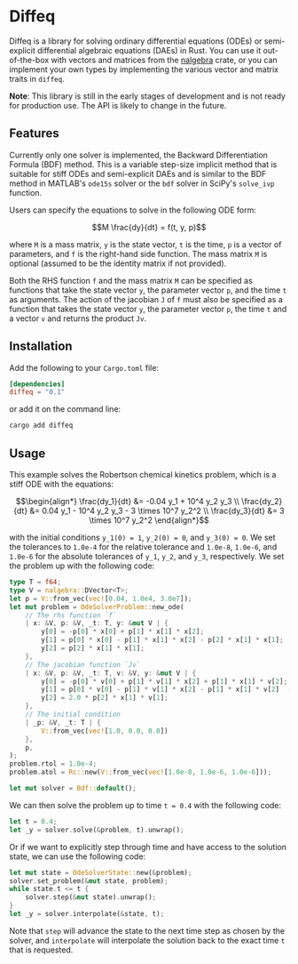 # Diffeq

Diffeq is a library for solving ordinary differential equations (ODEs) or
semi-explicit differential algebraic equations (DAEs) in Rust. You can use it
out-of-the-box with vectors and matrices from the
[nalgebra](https://nalgebra.org) crate, or you can implement your own types by
implementing the various vector and matrix traits in `diffeq`.

**Note**: This library is still in the early stages of development and is not
ready for production use. The API is likely to change in the future.

## Features

Currently only one solver is implemented, the Backward Differentiation Formula
(BDF) method. This is a variable step-size implicit method that is suitable for
stiff ODEs and semi-explicit DAEs and is similar to the BDF method in MATLAB's
`ode15s` solver or the `bdf` solver in SciPy's `solve_ivp` function.

Users can specify the equations to solve in the following ODE form:

```math
M \frac{dy}{dt} = f(t, y, p)
```

where `M` is a mass matrix, `y` is the state vector, `t` is the time, `p` is a
vector of parameters, and `f` is the right-hand side function. The mass matrix
`M` is optional (assumed to be the identity matrix if not provided).

Both the RHS function `f` and the mass matrix `M` can be specified as functions
that take the state vector `y`, the parameter vector `p`, and the time `t` as
arguments. The action of the jacobian `J` of `f` must also be specified as a
function that takes the state vector `y`, the parameter vector `p`, the time `t`
and a vector `v` and returns the product `Jv`.

## Installation

Add the following to your `Cargo.toml` file:

```toml
[dependencies]
diffeq = "0.1"
```

or add it on the command line:

```sh
cargo add diffeq
```

## Usage

This example solves the Robertson chemical kinetics problem, which is a stiff ODE with the equations:

```math
\begin{align*}
\frac{dy_1}{dt} &= -0.04 y_1 + 10^4 y_2 y_3 \\
\frac{dy_2}{dt} &= 0.04 y_1 - 10^4 y_2 y_3 - 3 \times 10^7 y_2^2 \\
\frac{dy_3}{dt} &= 3 \times 10^7 y_2^2
\end{align*}
```

with the initial conditions `y_1(0) = 1`, `y_2(0) = 0`, and `y_3(0) = 0`. We set
the tolerances to `1.0e-4` for the relative tolerance and `1.0e-8`, `1.0e-6`,
and `1.0e-6` for the absolute tolerances of `y_1`, `y_2`, and `y_3`,
respectively. We set the problem up with the following code:

```rust
type T = f64;
type V = nalgebra::DVector<T>;
let p = V::from_vec(vec![0.04, 1.0e4, 3.0e7]);
let mut problem = OdeSolverProblem::new_ode(
    // The rhs function `f` 
    | x: &V, p: &V, _t: T, y: &mut V | {
        y[0] = -p[0] * x[0] + p[1] * x[1] * x[2];
        y[1] = p[0] * x[0] - p[1] * x[1] * x[2] - p[2] * x[1] * x[1];
        y[2] = p[2] * x[1] * x[1];
    },
    // The jacobian function `Jv`
    | x: &V, p: &V, _t: T, v: &V, y: &mut V | {
        y[0] = -p[0] * v[0] + p[1] * v[1] * x[2] + p[1] * x[1] * v[2];
        y[1] = p[0] * v[0] - p[1] * v[1] * x[2] - p[1] * x[1] * v[2]  - 2.0 * p[2] * x[1] * v[1];
        y[2] = 2.0 * p[2] * x[1] * v[1];
    },
    // The initial condition
    | _p: &V, _t: T | {
        V::from_vec(vec![1.0, 0.0, 0.0])
    },
    p,
);
problem.rtol = 1.0e-4;
problem.atol = Rc::new(V::from_vec(vec![1.0e-8, 1.0e-6, 1.0e-6]));

let mut solver = Bdf::default();
```

We can then solve the problem up to time `t = 0.4` with the following code:

```rust
let t = 0.4;
let _y = solver.solve(&problem, t).unwrap();
```

Or if we want to explicitly step through time and have access to the solution
state, we can use the following code:

```rust
let mut state = OdeSolverState::new(&problem);
solver.set_problem(&mut state, problem);
while state.t <= t {
    solver.step(&mut state).unwrap();
}
let _y = solver.interpolate(&state, t);
```

Note that `step` will advance the state to the next time step as chosen by the
solver, and `interpolate` will interpolate the solution back to the exact time
`t` that is requested.



